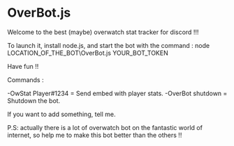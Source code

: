 # OverBot.js
Welcome to the best (maybe) overwatch stat tracker for discord !!!

To launch it, install node.js, and start the bot with the command : node LOCATION_OF_THE_BOT\OverBot.js YOUR_BOT_TOKEN

Have fun !!

Commands :

-OwStat Player#1234 = Send embed with player stats.
-OverBot shutdown = Shutdown the bot.


If you want to add something, tell me. 

P.S: actually there is a lot of overwatch bot on the fantastic world of internet, so help me to make this bot better than the others !!
